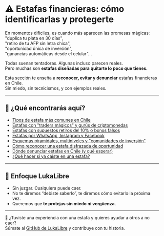 # ⚠️ Estafas financieras: cómo identificarlas y protegerte

En momentos difíciles, es cuando más aparecen las promesas mágicas:  
"duplica tu plata en 30 días",  
"retiro de tu AFP sin letra chica",  
"oportunidad única de inversión",  
"ganancias automáticas desde el celular"...

Todas suenan tentadoras. Algunas incluso parecen reales.  
Pero muchas son **estafas diseñadas para quitarte lo poco que tienes**.

Esta sección te enseña a **reconocer, evitar y denunciar** estafas financieras en Chile.  
Sin miedo, sin tecnicismos, y con ejemplos reales.

---

## 📌 ¿Qué encontrarás aquí?

- [Tipos de estafa más comunes en Chile](tipos-de-estafas.md)
- [Estafas con "traders mágicos" y gurús de criptomonedas](trading-magico-y-criptogurus.md)
- [Estafas con supuestos retiros del 10% o bonos falsos](retiro-falso-o-bono-falso.md)
- [Estafas por WhatsApp, Instagram y Facebook](estafas-por-redes.md)
- [Esquemas piramidales, multiniveles y "comunidades de inversión"](piramides-y-multinivel.md)
- [Cómo reconocer una estafa disfrazada de oportunidad](como-reconocer-una-estafa.md)
- [Dónde denunciar estafas en Chile (y qué esperar)](donde-denunciar.md)
- [¿Qué hacer si ya caíste en una estafa?](que-hacer-si-caigo.md)

---

## 🧠 Enfoque LukaLibre

- Sin juzgar. Cualquiera puede caer.
- No te diremos “debiste saberlo”, te diremos cómo evitarlo la próxima vez.
- Queremos que **te protejas sin miedo ni vergüenza**.

---

📌 ¿Tuviste una experiencia con una estafa y quieres ayudar a otros a no caer?  
Súmate al [GitHub de LukaLibre](https://github.com/tuusuario/lukalibre) y contribuye con tu historia.
